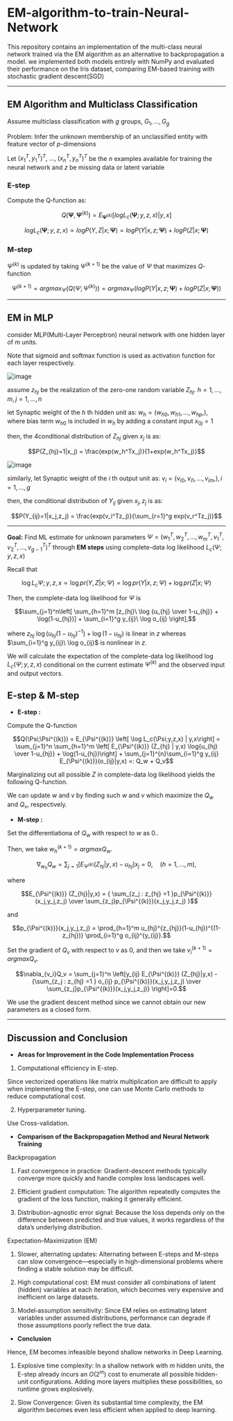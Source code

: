 # EM-algorithm-to-train-Neural-Network

This repository contains an implementation of the multi-class neural network trained via the EM algorithm as an alternative to backpropagation a model. we implemented both models entirely with NumPy and evaluated their performance on the Iris dataset, comparing EM-based training with stochastic gradient descent(SGD)

---

## EM Algorithm and Multiclass Classification

Assume multiclass classification with $g$ groups, $G_1, ..., G_g$

Problem: Infer the unknown membership of an unclassified entity with feature vector of $p$-dimensions 

Let $(x_1^T, y_1^T)^T,\;\dots,\;(x_n^T, y_n^T)^T$ be the $n$ examples available for training the neural network and $z$ be missing data or latent variable



### E‑step

Compute the Q‑function as:

$$Q(\boldsymbol{\Psi},\boldsymbol{\Psi}^{(k)}) = E_{\boldsymbol{\Psi}^{(k)}}[log L_c(\boldsymbol{\Psi};y,z,x)|y,x]$$

$$log L_c(\boldsymbol{\Psi};y,z,x) \propto log P(Y,Z|x;\boldsymbol{\Psi}) = log P(Y|x,z;\boldsymbol{\Psi}) + log P(Z|x;\boldsymbol{\Psi})$$



### M‑step

$\Psi^{(k)}$ is updated by taking $\Psi^{(k+1)}$ be the value of $\Psi$ that maximizes $Q$-function

$$\Psi^{(k+1)} = argmax_{\Psi}(Q(\Psi;\Psi^{(k)})) = argmax_{\Psi}(log P(Y|x,z;\boldsymbol{\Psi}) + log P(Z|x;\boldsymbol{\Psi}))$$

---

## EM in MLP
consider MLP(Multi-Layer Perceptron) neural network with one hidden layer of m units.

Note that sigmoid and softmax function is used as activation function for each layer respectively.

![image](https://github.com/user-attachments/assets/54cd486c-841e-4079-8696-966fda31ff42)

assume $z_{hj}$ be the realization of the zero-one random variable $Z_{hj}$. $h=1,...,m, j=1,...,n$

let Synaptic weight of the $h$ th hidden unit as: $w_h = (w_{h0},w_{h1},...,w_{hp},)$, where bias term $w_{h0}$ is included in $w_h$ by adding a constant input $x_{0j} = 1$

then, the 4conditional distribution of $Z_{hj}$ given $x_j$ is as:

$$P(Z_{hj}=1|x_j) = \frac{exp(w_h^Tx_j)}{1+exp(w_h^Tx_j)}$$

![image](https://github.com/user-attachments/assets/750c75d5-a8f3-4727-854b-8df02d1790f6)

similarly, let Synaptic weight of the $i$ th output unit as: $v_i = (v_{i0},v_{i1},...,v_{im},), i=1,...,g$

then, the conditional distribution of $Y_{ij}$ given $x_j, z_j$ is as:

$$P(Y_{ij}=1|x_j,z_j) = \frac{exp(v_i^Tz_j)}{\sum_{r=1}^g exp(v_r^Tz_j)}$$

---

**Goal:** Find ML estimate for unknown parameters $\Psi = (w_1^T,w_2^T,\ldots,w_m^T,v_1^T,v_2^T,\ldots,v_{g-1}^T)^T$ through **EM steps** using complete-data log likelihood $L_c(\Psi;y,z,x)$

Recall that

$$\log L_c{\Psi;y,z,x} \propto \log pr(Y,Z|x;\Psi) = \log pr(Y|x,z;\Psi) + \log pr(Z|x; \Psi)$$

Then, the complete-data log likelihood for $\Psi$ is

$$\sum_{j=1}^n\left[ \sum_{h=1}^m [z_{hj}\  \log {u_{hj} \over 1-u_{hj}} + \log(1-u_{hj})] + \sum_{i=1}^g y_{ij}\ \log o_{ij} \right],$$

where $z_{hj}\  \log ({u_{hj} (1-u_{hj})^{-1}}) + \log(1-u_{hj})$ is linear in $z$ whereas $\sum_{i=1}^g y_{ij}\ \log o_{ij}$ is nonlinear in $z$. 

We will calculate the expectation of the complete-data log likelihood $\log L_c(\Psi;y,z,x)$ conditional on the current estimate $\Psi^{(k)}$ and the observed input and output vectors.

## E-step & M-step

- **E-step :**

Compute the Q-function 

$$Q(\Psi;\Psi^{(k)}) = E_{\Psi^{(k)}} \left[ \log L_c(\Psi;y,z,x) | y,x\right] = \sum_{j=1}^n \sum_{h=1}^m \left[ E_{\Psi^{(k)}} (Z_{hj} | y,x) \log{u_{hj} \over 1-u_{hj}} + \log(1-u_{hj})\right] + \sum_{j=1}^{n}\sum_{i=1}^g y_{ij} E_{\Psi^{(k)}}(o_{ij}|y,x) =: Q_w + Q_v$$

Marginalizing out all possible $Z$ in complete-data log likelihood yields the following Q-function. 

We can update $w$ and $v$ by finding such $w$ and $v$ which maximize the $Q_w$ and $Q_v$, respectively.

- **M-step :**

Set the differentiationa of $Q_w$ with respect to $w$ as 0..

Then, we take $w_h^{(k+1)}=argmax Q_w$.

$${\nabla_{w_h} Q_w} = \sum_{j=1}\left[E_{\Psi^{(k)}} (Z_{hj}|y,x) - u_{hj} \right]x_j =0, \quad (h=1,\ldots,m),$$

where 

$$E_{\Psi^{(k)}} (Z_{hj}|y,x) = { \sum_{z_j : z_{hj} =1 }p_{\Psi^{(k)}}(x_j,y_j,z_j)  \over \sum_{z_j}p_{\Psi^{(k)}}(x_j,y_j,z_j) }$$

and 

$$p_{\Psi^{(k)}}(x_j,y_j,z_j) = \prod_{h=1}^m u_{hj}^{z_{hj}}(1-u_{hj})^{(1-z_{hj})} \prod_{i=1}^g o_{ij}^{y_{ij}}.$$

Set the gradient of $Q_v$ with respect to $v$ as 0, and then we take $v_i^{(k+1)} = argmax Q_v$.

$$\nabla_{v_i}Q_v = \sum_{j=1}^n \left[y_{ij} E_{\Psi^{(k)}} (Z_{hj}|y,x) - {\sum_{z_j : z_{hj} =1 } o_{ij} p_{\Psi^{(k)}}(x_j,y_j,z_j)  \over \sum_{z_j}p_{\Psi^{(k)}}(x_j,y_j,z_j)} \right]=0.$$

We use the gradient descent method since we cannot obtain our new parameters as a closed form.

---

## Discussion and Conclusion

- **Areas for Improvement in the Code Implementation Process**

1. Computational efficiency in E-step.
   
Since vectorized operations like matrix multiplication are difficult to apply when implementing the E-step, one can use Monte Carlo methods to reduce computational cost.

2. Hyperparameter tuning.

Use Cross-validation.

- **Comparison of the Backpropagation Method and Neural Network Training**

Backpropagation

1. Fast convergence in practice: 
Gradient-descent methods typically converge more quickly and handle complex loss landscapes well.

2. Efficient gradient computation:
The algorithm repeatedly computes the gradient of the loss function, making it generally efficient.

3. Distribution-agnostic error signal:
Because the loss depends only on the difference between predicted and true values, it works regardless of the data’s underlying distribution.

Expectation–Maximization (EM)

1. Slower, alternating updates:
Alternating between E-steps and M-steps can slow convergence—especially in high-dimensional problems where finding a stable solution may be difficult.

2. High computational cost:
EM must consider all combinations of latent (hidden) variables at each iteration, which becomes very expensive and inefficient on large datasets.

3. Model‐assumption sensitivity:
Since EM relies on estimating latent variables under assumed distributions, performance can degrade if those assumptions poorly reflect the true data.

- **Conclusion**

Hence, EM becomes infeasible beyond shallow networks in Deep Learning.

1. Explosive time complexity:
In a shallow network with $m$ hidden units, the E-step already incurs an $O(2^m)$ cost to enumerate all possible hidden-unit configurations. Adding more layers multiplies these possibilities, so runtime grows explosively.

3. Slow Convergence:
Given its substantial time complexity, the EM algorithm becomes even less efficient when applied to deep learning.
